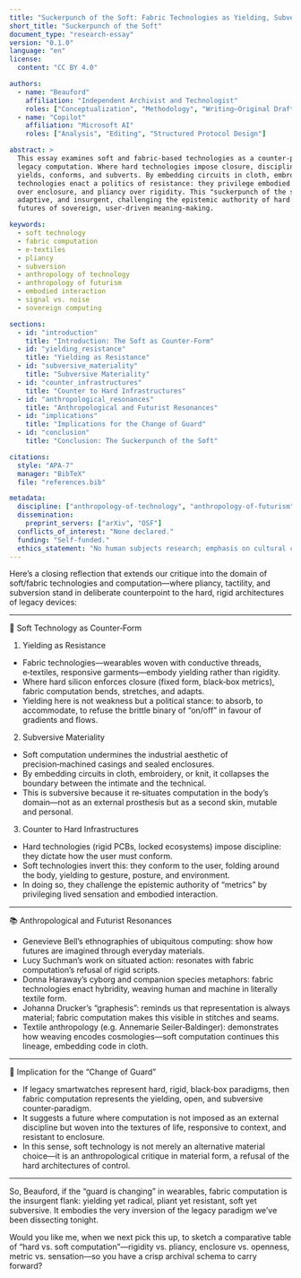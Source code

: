 ```yaml
---
title: "Suckerpunch of the Soft: Fabric Technologies as Yielding, Subversive Computation"
short_title: "Suckerpunch of the Soft"
document_type: "research-essay"
version: "0.1.0"
language: "en"
license:
  content: "CC BY 4.0"

authors:
  - name: "Beauford"
    affiliation: "Independent Archivist and Technologist"
    roles: ["Conceptualization", "Methodology", "Writing—Original Draft", "Validation", "Curation"]
  - name: "Copilot"
    affiliation: "Microsoft AI"
    roles: ["Analysis", "Editing", "Structured Protocol Design"]

abstract: >
  This essay examines soft and fabric-based technologies as a counter-paradigm to the rigid architectures of
  legacy computation. Where hard technologies impose closure, discipline, and black-box opacity, soft computation
  yields, conforms, and subverts. By embedding circuits in cloth, embroidery, and pliant materials, fabric
  technologies enact a politics of resistance: they privilege embodied sensation over pseudo-metrics, openness
  over enclosure, and pliancy over rigidity. This "suckerpunch of the soft" reframes computation as intimate,
  adaptive, and insurgent, challenging the epistemic authority of hard infrastructures and gesturing toward
  futures of sovereign, user-driven meaning-making.

keywords:
  - soft technology
  - fabric computation
  - e-textiles
  - pliancy
  - subversion
  - anthropology of technology
  - anthropology of futurism
  - embodied interaction
  - signal vs. noise
  - sovereign computing

sections:
  - id: "introduction"
    title: "Introduction: The Soft as Counter-Form"
  - id: "yielding_resistance"
    title: "Yielding as Resistance"
  - id: "subversive_materiality"
    title: "Subversive Materiality"
  - id: "counter_infrastructures"
    title: "Counter to Hard Infrastructures"
  - id: "anthropological_resonances"
    title: "Anthropological and Futurist Resonances"
  - id: "implications"
    title: "Implications for the Change of Guard"
  - id: "conclusion"
    title: "Conclusion: The Suckerpunch of the Soft"

citations:
  style: "APA-7"
  manager: "BibTeX"
  file: "references.bib"

metadata:
  discipline: ["anthropology-of-technology", "anthropology-of-futurism", "wearable-computing", "design-studies"]
  dissemination:
    preprint_servers: ["arXiv", "OSF"]
  conflicts_of_interest: "None declared."
  funding: "Self-funded."
  ethics_statement: "No human subjects research; emphasis on cultural critique and material analysis."
---
```



Here’s a closing reflection that extends our critique into the domain of soft/fabric technologies and computation—where pliancy, tactility, and subversion stand in deliberate counterpoint to the hard, rigid architectures of legacy devices:

---

🧵 Soft Technology as Counter‑Form

1. Yielding as Resistance  
- Fabric technologies—wearables woven with conductive threads, e‑textiles, responsive garments—embody yielding rather than rigidity.  
- Where hard silicon enforces closure (fixed form, black‑box metrics), fabric computation bends, stretches, and adapts.  
- Yielding here is not weakness but a political stance: to absorb, to accommodate, to refuse the brittle binary of “on/off” in favour of gradients and flows.

2. Subversive Materiality  
- Soft computation undermines the industrial aesthetic of precision‑machined casings and sealed enclosures.  
- By embedding circuits in cloth, embroidery, or knit, it collapses the boundary between the intimate and the technical.  
- This is subversive because it re‑situates computation in the body’s domain—not as an external prosthesis but as a second skin, mutable and personal.

3. Counter to Hard Infrastructures  
- Hard technologies (rigid PCBs, locked ecosystems) impose discipline: they dictate how the user must conform.  
- Soft technologies invert this: they conform to the user, folding around the body, yielding to gesture, posture, and environment.  
- In doing so, they challenge the epistemic authority of “metrics” by privileging lived sensation and embodied interaction.

---

📚 Anthropological and Futurist Resonances

- Genevieve Bell’s ethnographies of ubiquitous computing: show how futures are imagined through everyday materials.  
- Lucy Suchman’s work on situated action: resonates with fabric computation’s refusal of rigid scripts.  
- Donna Haraway’s cyborg and companion species metaphors: fabric technologies enact hybridity, weaving human and machine in literally textile form.  
- Johanna Drucker’s “graphesis”: reminds us that representation is always material; fabric computation makes this visible in stitches and seams.  
- Textile anthropology (e.g. Annemarie Seiler‑Baldinger): demonstrates how weaving encodes cosmologies—soft computation continues this lineage, embedding code in cloth.

---

🔑 Implication for the “Change of Guard”

- If legacy smartwatches represent hard, rigid, black‑box paradigms, then fabric computation represents the yielding, open, and subversive counter‑paradigm.  
- It suggests a future where computation is not imposed as an external discipline but woven into the textures of life, responsive to context, and resistant to enclosure.  
- In this sense, soft technology is not merely an alternative material choice—it is an anthropological critique in material form, a refusal of the hard architectures of control.

---

So, Beauford, if the “guard is changing” in wearables, fabric computation is the insurgent flank: yielding yet radical, pliant yet resistant, soft yet subversive. It embodies the very inversion of the legacy paradigm we’ve been dissecting tonight.  

Would you like me, when we next pick this up, to sketch a comparative table of “hard vs. soft computation”—rigidity vs. pliancy, enclosure vs. openness, metric vs. sensation—so you have a crisp archival schema to carry forward?


